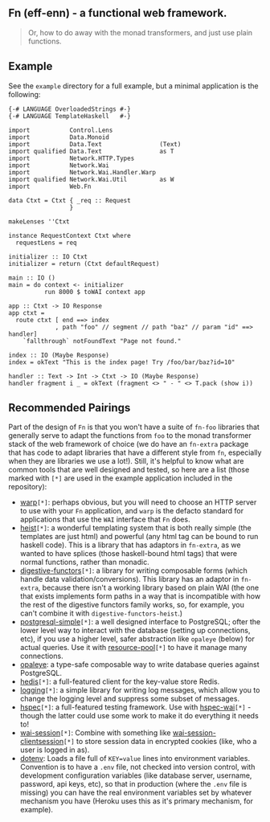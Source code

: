 ## Fn (eff-enn) - a functional web framework.

> Or, how to do away with the monad transformers, and just use plain
> functions.

## Example

See the `example` directory for a full example, but a minimal
application is the following:


```
{-# LANGUAGE OverloadedStrings #-}
{-# LANGUAGE TemplateHaskell   #-}

import           Control.Lens
import           Data.Monoid
import           Data.Text                (Text)
import qualified Data.Text                as T
import           Network.HTTP.Types
import           Network.Wai
import           Network.Wai.Handler.Warp
import qualified Network.Wai.Util         as W
import           Web.Fn

data Ctxt = Ctxt { _req :: Request
                 }

makeLenses ''Ctxt

instance RequestContext Ctxt where
  requestLens = req

initializer :: IO Ctxt
initializer = return (Ctxt defaultRequest)

main :: IO ()
main = do context <- initializer
          run 8000 $ toWAI context app

app :: Ctxt -> IO Response
app ctxt =
  route ctxt [ end ==> index
             , path "foo" // segment // path "baz" // param "id" ==> handler]
    `fallthrough` notFoundText "Page not found."

index :: IO (Maybe Response)
index = okText "This is the index page! Try /foo/bar/baz?id=10"

handler :: Text -> Int -> Ctxt -> IO (Maybe Response)
handler fragment i _ = okText (fragment <> " - " <> T.pack (show i))

```


## Recommended Pairings

Part of the design of `Fn` is that you won't have a suite of `fn-foo`
libraries that generally serve to adapt the functions from `foo` to
the monad transformer stack of the web framework of choice (we do have
an `fn-extra` package that has code to adapt libraries that have a
different style from `fn`, especially when they are libraries we use a
lot!). Still, it's helpful to know what are common tools that are well
designed and tested, so here are a list (those marked with `[*]` are
used in the example application included in the repository):

- [warp](http://hackage.haskell.org/package/warp)`[*]`: perhaps obvious,
  but you will need to choose an HTTP server to use with your `Fn`
  application, and `warp` is the defacto standard for applications that
  use the `WAI` interface that `Fn` does.
- [heist](http://hackage.haskell.org/package/heist)`[*]`: a wonderful
  templating system that is both really simple (the templates are just
  html) and powerful (any html tag can be bound to run haskell
  code). This is a library that has adaptors in `fn-extra`, as we
  wanted to have splices (those haskell-bound html tags) that were
  normal functions, rather than monadic.
- [digestive-functors](http://hackage.haskell.org/package/heist)`[*]`:
  a library for writing composable forms (which handle data
  validation/conversions). This library has an adaptor in `fn-extra`,
  because there isn't a working library based on plain WAI (the one
  that exists implements form paths in a way that is incompatible with
  how the rest of the digestive functors family works, so, for
  example, you can't combine it with `digestive-functors-heist`.)
- [postgresql-simple](https://hackage.haskell.org/package/postgresql-simple)`[*]`:
  a well designed interface to PostgreSQL; ofter the lower level way
  to interact with the database (setting up connections, etc), if you
  use a higher level, safer abstraction like `opaleye` (below) for actual
  queries. Use it with
  [resource-pool](https://hackage.haskell.org/package/resource-pool)`[*]`
  to have it manage many connections.
- [opaleye](https://hackage.haskell.org/package/opaleye): a type-safe
  composable way to write database queries against PostgreSQL.
- [hedis](https://hackage.haskell.org/package/hedis)`[*]`: a full-featured
  client for the key-value store Redis.
- [logging](https://hackage.haskell.org/package/logging)`[*]`: a simple
  library for writing log messages, which allow you to change the
  logging level and suppress some subset of messages.
- [hspec](https://hackage.haskell.org/package/hspec)`[*]`: a
  full-featured testing framework. Use with
  [hspec-wai](https://hackage.haskell.org/package/hspec-wai)`[*]` -
  though the latter could use some work to make it do everything it
  needs to!
- [wai-session](https://hackage.haskell.org/package/wai-session)`[*]`:
  Combine with something like
  [wai-session-clientsession](https://hackage.haskell.org/package/wai-session-clientsession)`[*]`
  to store session data in encrypted cookies (like, who a user is
  logged in as).
- [dotenv](http://hackage.haskell.org/package/dotenv): Loads a file
  full of `KEY=value` lines into environment variables. Convention is
  to have a `.env` file, not checked into version control, with
  development configuration variables (like database server, username,
  password, api keys, etc), so that in production (where the `.env`
  file is missing) you can have the real environment variables set by
  whatever mechanism you have (Heroku uses this as it's primary
  mechanism, for example).

